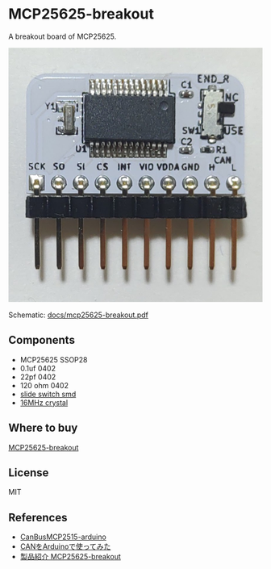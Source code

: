 # MCP25625-breakout

A breakout board of MCP25625.

![mcp25625-breakout](/docs/mcp25625-breakout.jpg)

Schematic: [docs/mcp25625-breakout.pdf](docs/mcp25625-breakout.pdf)

## Components

- MCP25625 SSOP28
- 0.1uf 0402
- 22pf 0402
- 120 ohm 0402
- [slide switch smd](https://akizukidenshi.com/catalog/g/gP-13989/)
- [16MHz crystal](https://akizukidenshi.com/catalog/g/gP-02457/)

## Where to buy

[MCP25625-breakout](https://www.switch-science.com/catalog/7228/)

## License

MIT

## References

- [CanBusMCP2515-arduino](https://github.com/asukiaaa/CanBusMCP2515-arduino)
- [CANをArduinoで使ってみた](https://asukiaaa.blogspot.com/2021/07/canarduino.html)
- [製品紹介 MCP25625-breakout](https://asukiaaa.blogspot.com/2021/06/mcp25625-breakout.html)
